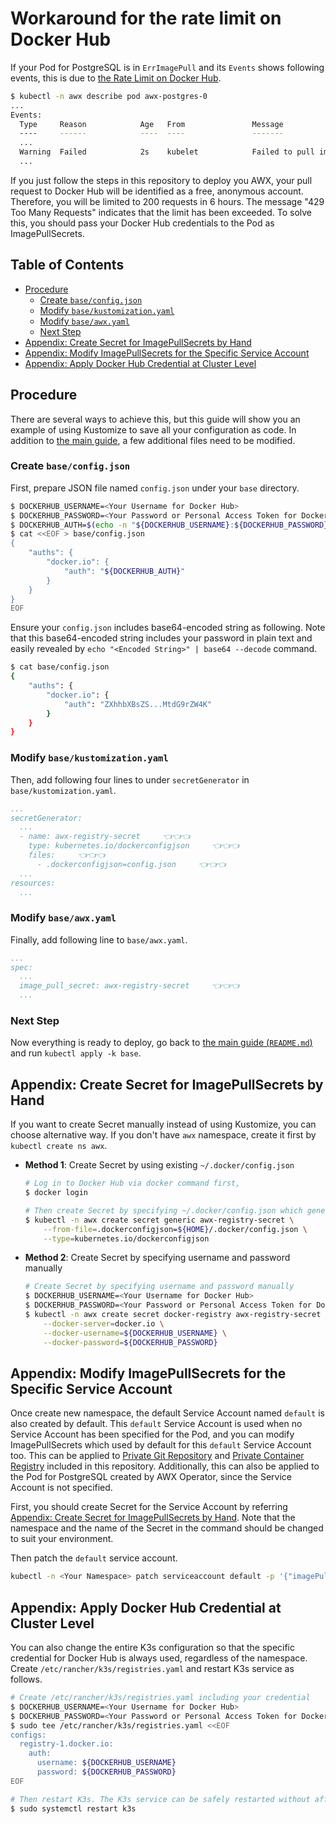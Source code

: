 <!-- omit in toc -->
# Workaround for the rate limit on Docker Hub

If your Pod for PostgreSQL is in `ErrImagePull` and its `Events` shows following events, this is due to [the Rate Limit on Docker Hub](https://docs.docker.com/docker-hub/download-rate-limit/).

```bash
$ kubectl -n awx describe pod awx-postgres-0
...
Events:
  Type     Reason            Age   From               Message
  ----     ------            ----  ----               -------
  ...
  Warning  Failed            2s    kubelet            Failed to pull image "postgres:12": rpc error: code = Unknown desc = failed to pull and unpack image "docker.io/library/postgres:12": failed to copy: httpReadSeeker: failed open: unexpected status code https://registry-1.docker.io/v2/library/postgres/manifests/sha256:...: 429 Too Many Requests - Server message: toomanyrequests: You have reached your pull rate limit. You may increase the limit by authenticating and upgrading: https://www.docker.com/increase-rate-limit
  ...
```

If you just follow the steps in this repository to deploy you AWX, your pull request to Docker Hub will be identified as a free, anonymous account. Therefore, you will be limited to 200 requests in 6 hours. The message "429 Too Many Requests" indicates that the limit has been exceeded. To solve this, you should pass your Docker Hub credentials to the Pod as ImagePullSecrets.

<!-- omit in toc -->
## Table of Contents

- [Procedure](#procedure)
  - [Create `base/config.json`](#create-baseconfigjson)
  - [Modify `base/kustomization.yaml`](#modify-basekustomizationyaml)
  - [Modify `base/awx.yaml`](#modify-baseawxyaml)
  - [Next Step](#next-step)
- [Appendix: Create Secret for ImagePullSecrets by Hand](#appendix-create-secret-for-imagepullsecrets-by-hand)
- [Appendix: Modify ImagePullSecrets for the Specific Service Account](#appendix-modify-imagepullsecrets-for-the-specific-service-account)
- [Appendix: Apply Docker Hub Credential at Cluster Level](#appendix-apply-docker-hub-credential-at-cluster-level)

## Procedure

There are several ways to achieve this, but this guide will show you an example of using Kustomize to save all your configuration as code. In addition to [the main guide](../), a few additional files need to be modified.

### Create `base/config.json`

First, prepare JSON file named `config.json` under your `base` directory.

```bash
$ DOCKERHUB_USERNAME=<Your Username for Docker Hub>
$ DOCKERHUB_PASSWORD=<Your Password or Personal Access Token for Docker Hub>
$ DOCKERHUB_AUTH=$(echo -n "${DOCKERHUB_USERNAME}:${DOCKERHUB_PASSWORD}" | base64)
$ cat <<EOF > base/config.json
{
    "auths": {
        "docker.io": {
            "auth": "${DOCKERHUB_AUTH}"
        }
    }
}
EOF
```

Ensure your `config.json` includes base64-encoded string as following. Note that this base64-encoded string includes your password in plain text and easily revealed by `echo "<Encoded String>" | base64 --decode` command.

```bash
$ cat base/config.json
{
    "auths": {
        "docker.io": {
            "auth": "ZXhhbXBsZS...MtdG9rZW4K"
        }
    }
}
```

### Modify `base/kustomization.yaml`

Then, add following four lines to under `secretGenerator` in `base/kustomization.yaml`.

```yaml
...
secretGenerator:
  ...
  - name: awx-registry-secret     👈👈👈
    type: kubernetes.io/dockerconfigjson     👈👈👈
    files:     👈👈👈
      - .dockerconfigjson=config.json     👈👈👈
  ...
resources:
  ...
```

### Modify `base/awx.yaml`

Finally, add following line to `base/awx.yaml`.

```yaml
...
spec:
  ...
  image_pull_secret: awx-registry-secret     👈👈👈
  ...
```

### Next Step

Now everything is ready to deploy, go back to [the main guide (`README.md`)](../) and run `kubectl apply -k base`.

## Appendix: Create Secret for ImagePullSecrets by Hand

If you want to create Secret manually instead of using Kustomize, you can choose alternative way. If you don't have `awx` namespace, create it first by `kubectl create ns awx`.

- **Method 1**: Create Secret by using existing `~/.docker/config.json`

  ```bash
  # Log in to Docker Hub via docker command first,
  $ docker login

  # Then create Secret by specifying ~/.docker/config.json which generated by Docker
  $ kubectl -n awx create secret generic awx-registry-secret \
      --from-file=.dockerconfigjson=${HOME}/.docker/config.json \
      --type=kubernetes.io/dockerconfigjson
  ```

- **Method 2**: Create Secret by specifying username and password manually

  ```bash
  # Create Secret by specifying username and password manually
  $ DOCKERHUB_USERNAME=<Your Username for Docker Hub>
  $ DOCKERHUB_PASSWORD=<Your Password or Personal Access Token for Docker Hub>
  $ kubectl -n awx create secret docker-registry awx-registry-secret \
      --docker-server=docker.io \
      --docker-username=${DOCKERHUB_USERNAME} \
      --docker-password=${DOCKERHUB_PASSWORD}
  ```

## Appendix: Modify ImagePullSecrets for the Specific Service Account

Once create new namespace, the default Service Account named `default` is also created by default. This `default` Service Account is used when no Service Account has been specified for the Pod, and you can modify ImagePullSecrets which used by default for this `default` Service Account too. This can be applied to [Private Git Repository](../git) and [Private Container Registry](../registry) included in this repository. Additionally, this can also be applied to the Pod for PostgreSQL created by AWX Operator, since the Service Account is not specified.

First, you should create Secret for the Service Account by referring [Appendix: Create Secret for ImagePullSecrets by Hand](#appendix-create-secret-for-imagepullsecrets-by-hand). Note that the namespace and the name of the Secret in the command should be changed to suit your environment.

Then patch the `default` service account.

```bash
kubectl -n <Your Namespace> patch serviceaccount default -p '{"imagePullSecrets": [{"name": "<Your Secret>"}]}'
```

## Appendix: Apply Docker Hub Credential at Cluster Level

You can also change the entire K3s configuration so that the specific credential for Docker Hub is always used, regardless of the namespace. Create `/etc/rancher/k3s/registries.yaml` and restart K3s service as follows.

```bash
# Create /etc/rancher/k3s/registries.yaml including your credential
$ DOCKERHUB_USERNAME=<Your Username for Docker Hub>
$ DOCKERHUB_PASSWORD=<Your Password or Personal Access Token for Docker Hub>
$ sudo tee /etc/rancher/k3s/registries.yaml <<EOF
configs:
  registry-1.docker.io:
    auth:
      username: ${DOCKERHUB_USERNAME}
      password: ${DOCKERHUB_PASSWORD}
EOF

# Then restart K3s. The K3s service can be safely restarted without affecting the running resources
$ sudo systemctl restart k3s
```
